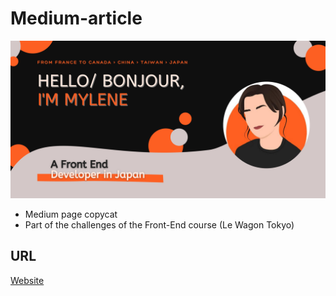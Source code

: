 # Medium-article

![Banner](https://github.com/Ren33000/ren-portfolio/blob/master/source/assets/images/banner.jpg)



- Medium page copycat
- Part of the challenges of the Front-End course (Le Wagon Tokyo)

## URL
[Website](http://ren33000.me/medium-article/)

